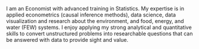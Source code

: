 I am an Economist with advanced training in Statistics. My expertise is in applied econometrics (causal inference methods), data science, data visualization and research about the environment, and food, energy, and water (FEW) systems. I enjoy applying my strong analytical and quantitative skills to convert unstructured problems into researchable questions that can be answered with data to provide sight and value.

